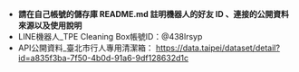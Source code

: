- **請在自己帳號的儲存庫 README.md 註明機器⼈的好友 ID 、連接的公開資料來源以及使⽤說明**
- LINE機器人_TPE Cleaning Box帳號ID：@438lrsyp
- API公開資料_臺北市行人專用清潔箱：
  https://data.taipei/dataset/detail?id=a835f3ba-7f50-4b0d-91a6-9df128632d1c
